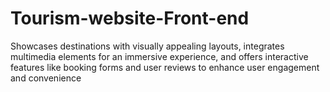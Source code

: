 # Tourism-website-Front-end
Showcases destinations with visually appealing layouts, integrates multimedia elements for an immersive experience, and offers interactive features like booking forms and user reviews to enhance user engagement and convenience

